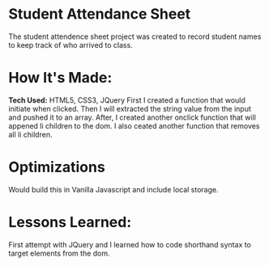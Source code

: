 # Student Attendance Sheet
The student attendence sheet project was created to record student names to keep track of who arrived to class.

# How It's Made:
**Tech Used:** HTML5, CSS3, JQuery
First I created a function that would initiate when clicked. Then I will extracted the string value from the input and pushed it to an array. After, I created another onclick function that will appened li children to the dom. I also ceated another function that removes all li children. 

# Optimizations
Would build this in Vanilla Javascript and include local storage.

# Lessons Learned:
First attempt with JQuery and I learned how to code shorthand syntax to target elements from the dom.
